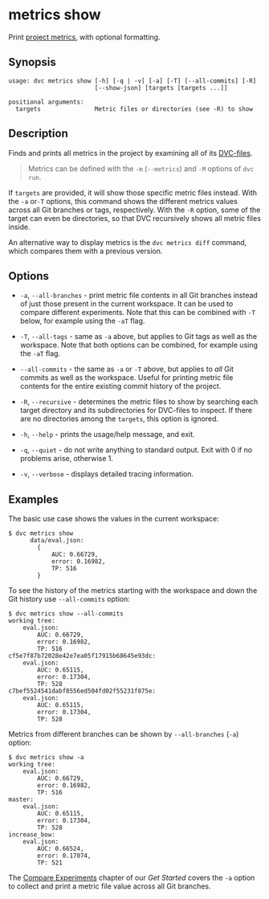 # metrics show

Print [project metrics](/doc/command-reference/metrics), with optional
formatting.

## Synopsis

```usage
usage: dvc metrics show [-h] [-q | -v] [-a] [-T] [--all-commits] [-R]
                        [--show-json] [targets [targets ...]]

positional arguments:
  targets               Metric files or directories (see -R) to show
```

## Description

Finds and prints all metrics in the <abbr>project</abbr> by examining all of its
[DVC-files](/doc/user-guide/dvc-file-format).

> Metrics can be defined with the `-m` (`--metrics`) and `-M` options of
> `dvc run`.

If `targets` are provided, it will show those specific metric files instead.
With the `-a` or`-T` options, this command shows the different metrics values
across all Git branches or tags, respectively. With the `-R` option, some of the
target can even be directories, so that DVC recursively shows all metric files
inside.

An alternative way to display metrics is the `dvc metrics diff` command, which
compares them with a previous version.

## Options

- `-a`, `--all-branches` - print metric file contents in all Git branches
  instead of just those present in the current workspace. It can be used to
  compare different experiments. Note that this can be combined with `-T` below,
  for example using the `-aT` flag.

- `-T`, `--all-tags` - same as `-a` above, but applies to Git tags as well as
  the workspace. Note that both options can be combined, for example using the
  `-aT` flag.

- `--all-commits` - the same as `-a` or `-T` above, but applies to _all_ Git  
  commits as well as the workspace. Useful for printing metric file contents for
  the entire existing commit history of the project.

- `-R`, `--recursive` - determines the metric files to show by searching each
  target directory and its subdirectories for DVC-files to inspect. If there are
  no directories among the `targets`, this option is ignored.

- `-h`, `--help` - prints the usage/help message, and exit.

- `-q`, `--quiet` - do not write anything to standard output. Exit with 0 if no
  problems arise, otherwise 1.

- `-v`, `--verbose` - displays detailed tracing information.

## Examples

The basic use case shows the values in the current workspace:

```dvc
$ dvc metrics show
      data/eval.json:
		{
		    AUC: 0.66729,
		    error: 0.16982,
		    TP: 516
		}
```

To see the history of the metrics starting with the workspace and down the Git
history use `--all-commits` option:

```dvc
$ dvc metrics show --all-commits
working tree:
	eval.json:
        AUC: 0.66729,
        error: 0.16982,
        TP: 516
cf5e7f87b72028e42e7ea05f17915b68645e93dc:
	eval.json:
        AUC: 0.65115,
        error: 0.17304,
        TP: 528
c7bef5524541dabf8556ed504fd02f55231f875e:
	eval.json:
        AUC: 0.65115,
        error: 0.17304,
        TP: 528
```

Metrics from different branches can be shown by `--all-branches` (`-a`) option:

```dvc
$ dvc metrics show -a
working tree:
	eval.json:
        AUC: 0.66729,
        error: 0.16982,
        TP: 516
master:
	eval.json:
        AUC: 0.65115,
        error: 0.17304,
        TP: 528
increase_bow:
	eval.json:
        AUC: 0.66524,
        error: 0.17074,
        TP: 521
```

The [Compare Experiments](/doc/tutorials/get-started/compare-experiments)
chapter of our _Get Started_ covers the `-a` option to collect and print a
metric file value across all Git branches.
